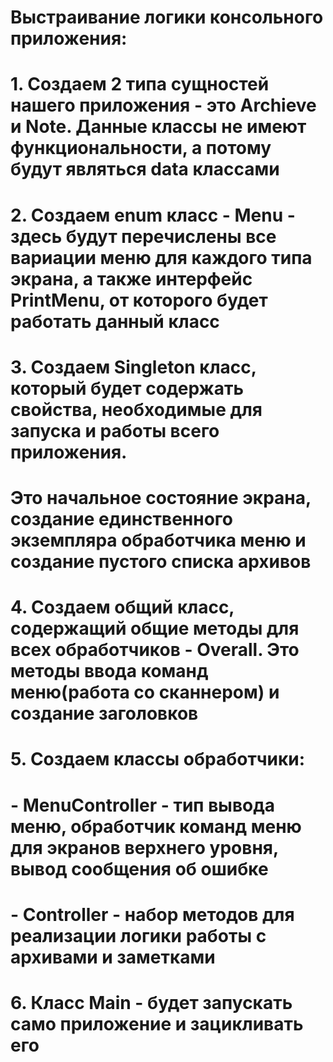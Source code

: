 # Выстраивание логики консольного приложения:

# 1. Создаем 2 типа сущностей нашего приложения - это Archieve и Note. Данные классы не имеют функциональности, а потому будут являться data классами

# 2. Создаем enum класс - Menu - здесь будут перечислены все вариации меню для каждого типа экрана, а также интерфейс PrintMenu, от которого будет работать данный класс

# 3. Создаем Singleton класс, который будет содержать свойства, необходимые для запуска и работы всего приложения. 
# Это начальное состояние экрана, создание единственного экземпляра обработчика меню и создание пустого списка архивов

# 4. Создаем общий класс, содержащий общие методы для всех обработчиков - Overall. Это методы ввода команд меню(работа со сканнером) и создание заголовков

# 5. Создаем классы обработчики: 

# - MenuController - тип вывода меню, обработчик команд меню для экранов верхнего уровня, вывод сообщения об ошибке
# - Controller - набор методов для реализации логики работы с архивами и заметками

# 6. Класс Main - будет запускать само приложение и зацикливать его

